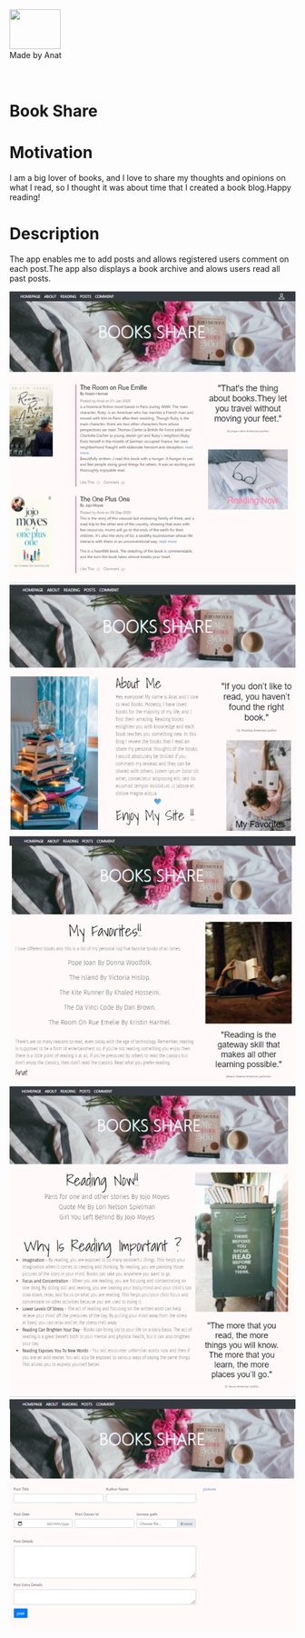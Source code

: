 <div>
  <div> <img  src="https://img.icons8.com/office/80/000000/api.png"/ height="70" width=90 style="display:inline;vertical-align: text-bottom;"></div>
  <div style="display:inline;vertical-align: middle;" >Made by Anat</div>
<div>

<br>
<br>

# Book Share


  
# Motivation
  
I am a big lover of books, and I love to share my thoughts and opinions on what I read, so I thought it was about time that I created a book blog.Happy reading!
  
# Description

The app enables me to add posts and allows registered users comment on each post.The app also displays a book archive and alows users read all past posts.
  
![Image](main.jpg)
![Image](about.jpg)
![Image](favorites.jpg)
![Image](reading.jpg)
![Image](post.jpg)

